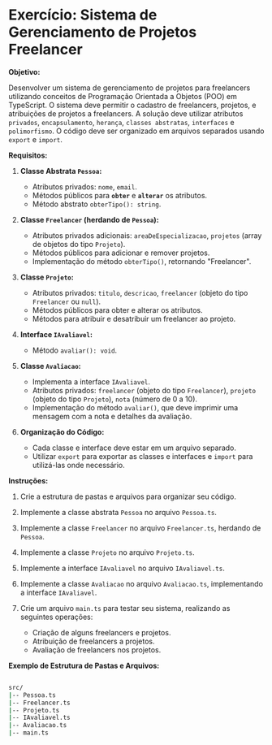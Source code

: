 # Exercício: Sistema de Gerenciamento de Projetos Freelancer

**Objetivo:**

Desenvolver um sistema de gerenciamento de projetos para freelancers utilizando conceitos de Programação Orientada a Objetos (POO) em TypeScript. O sistema deve permitir o cadastro de freelancers, projetos, e atribuições de projetos a freelancers. A solução deve utilizar atributos `privados`, `encapsulamento`, `herança`, `classes abstratas`, `interfaces` e `polimorfismo`. O código deve ser organizado em arquivos separados usando `export` e `import`.

**Requisitos:**

1. **Classe Abstrata `Pessoa`:**

    - Atributos privados: `nome`, `email`.
    - Métodos públicos para **`obter`** e **`alterar`** os atributos.
    - Método abstrato `obterTipo(): string`.

2. **Classe `Freelancer` (herdando de `Pessoa`):**
    - Atributos privados adicionais: `areaDeEspecializacao`, `projetos` (array de objetos do tipo `Projeto`).
    - Métodos públicos para adicionar e remover projetos.
    - Implementação do método `obterTipo()`, retornando "Freelancer".

3. **Classe `Projeto`:**
    - Atributos privados: `titulo`, `descricao`, `freelancer` (objeto do tipo `Freelancer` ou `null`).
    - Métodos públicos para obter e alterar os atributos.
    - Métodos para atribuir e desatribuir um freelancer ao projeto.

4. **Interface `IAvaliavel`:**
    - Método `avaliar(): void`.

5. **Classe `Avaliacao`:**
    - Implementa a interface `IAvaliavel`.
    - Atributos privados: `freelancer` (objeto do tipo `Freelancer`), `projeto` (objeto do tipo `Projeto`), `nota` (número de 0 a 10).
    - Implementação do método `avaliar()`, que deve imprimir uma mensagem com a nota e detalhes da avaliação.

6. **Organização do Código:**
    - Cada classe e interface deve estar em um arquivo separado.
    - Utilizar `export` para exportar as classes e interfaces e `import` para utilizá-las onde necessário.

**Instruções:**

1. Crie a estrutura de pastas e arquivos para organizar seu código.

2. Implemente a classe abstrata `Pessoa` no arquivo `Pessoa.ts`.

3. Implemente a classe `Freelancer` no arquivo `Freelancer.ts`, herdando de `Pessoa`.

4. Implemente a classe `Projeto` no arquivo `Projeto.ts`.

5. Implemente a interface `IAvaliavel` no arquivo `IAvaliavel.ts`.

6. Implemente a classe `Avaliacao` no arquivo `Avaliacao.ts`, implementando a interface `IAvaliavel`.

7. Crie um arquivo `main.ts` para testar seu sistema, realizando as seguintes operações:

    - Criação de alguns freelancers e projetos.
    - Atribuição de freelancers a projetos.
    - Avaliação de freelancers nos projetos.

**Exemplo de Estrutura de Pastas e Arquivos:**

```sh

src/
|-- Pessoa.ts
|-- Freelancer.ts
|-- Projeto.ts
|-- IAvaliavel.ts
|-- Avaliacao.ts
|-- main.ts

```